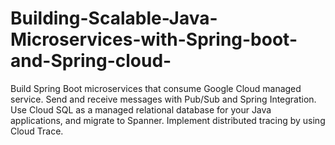 # Building-Scalable-Java-Microservices-with-Spring-boot-and-Spring-cloud-
Build Spring Boot microservices that consume Google Cloud managed service.
Send and receive messages with Pub/Sub and Spring Integration.
Use Cloud SQL as a managed relational database for your Java applications, and migrate to Spanner.
Implement distributed tracing by using Cloud Trace.
